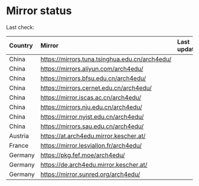 <script src="./time.js"></script>
# Mirror status
Last check: <script type="text/javascript">localize(1725504310.5672812);</script>

|Country|Mirror|Last update|
|:------|:-----|:----------|
|China|https://mirrors.tuna.tsinghua.edu.cn/arch4edu/|<script type="text/javascript">localize(1725475099);</script>|
|China|https://mirrors.aliyun.com/arch4edu/|<script type="text/javascript">localize(1725475099);</script>|
|China|https://mirrors.bfsu.edu.cn/arch4edu/|<script type="text/javascript">localize(1725475099);</script>|
|China|https://mirrors.cernet.edu.cn/arch4edu/|<script type="text/javascript">localize(1725475099);</script>|
|China|https://mirror.iscas.ac.cn/arch4edu/|<script type="text/javascript">localize(1725475099);</script>|
|China|https://mirrors.nju.edu.cn/arch4edu/|<script type="text/javascript">localize(1725432233);</script>|
|China|https://mirror.nyist.edu.cn/arch4edu/|<script type="text/javascript">localize(1725475099);</script>|
|China|https://mirrors.sau.edu.cn/arch4edu/|<script type="text/javascript">localize(1725475099);</script>|
|Austria|https://at.arch4edu.mirror.kescher.at/|<script type="text/javascript">localize(1725475099);</script>|
|France|https://mirror.lesviallon.fr/arch4edu/|<script type="text/javascript">localize(1725475099);</script>|
|Germany|https://pkg.fef.moe/arch4edu/|<script type="text/javascript">localize(1725475099);</script>|
|Germany|https://de.arch4edu.mirror.kescher.at/|<script type="text/javascript">localize(1725475099);</script>|
|Germany|https://mirror.sunred.org/arch4edu/|<script type="text/javascript">localize(1725475099);</script>|

<script src="./tablefilter/tablefilter.js"></script>
<script src="./table.js"></script>
